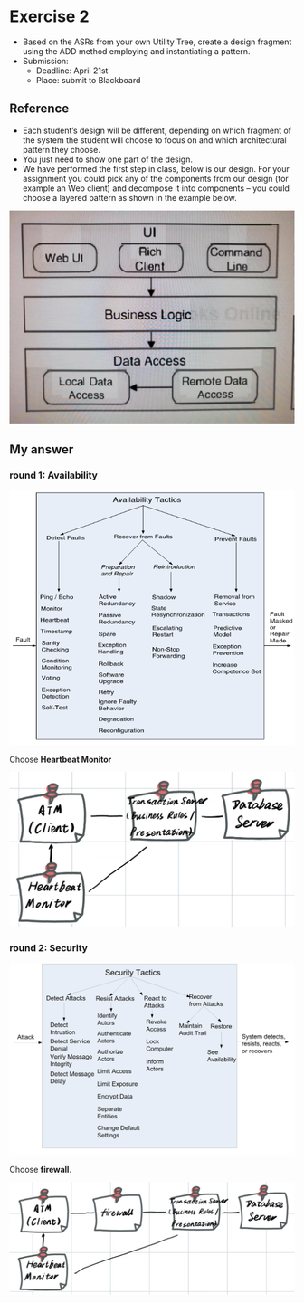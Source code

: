 # Exercise 2

- Based on the ASRs from your own Utility Tree, create a design fragment using the ADD method employing and instantiating a pattern.
- Submission:
  - Deadline:   April 21st
  - Place: submit to Blackboard

## Reference

- Each student’s design will be different, depending on which fragment of the system the student will choose to focus on and which architectural pattern they choose.
- You just need to show one part of the design.
- We have performed the first step in class, below is our design. For your assignment you could pick any of the components from our design (for example an Web client) and decompose it into components – you could choose a layered pattern as shown in the example below.

<img src="../pic/exercise 2 example ans.jpg" alt="exercise 2 example ans" style="zoom:50%;" />

## My answer

### round 1: Availability

![Availability_Tactics](../pic/Availability_Tactics.png)

Choose **Heartbeat Monitor**

![exercise_2_round1](../pic/exercise_2_round1.jpg)

### round 2: Security

![Security_Tactics](../pic/Security_Tactics.png)

Choose **firewall**.

![exercise_2_round2](../pic/exercise_2_round2.jpg)
